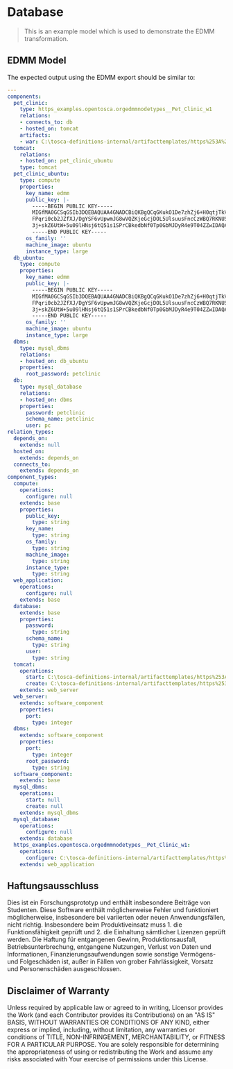 # Database

> This is an example model which is used to demonstrate the EDMM transformation.

## EDMM Model

The expected output using the EDMM export should be similar to:

```yml
---
components:
  pet_clinic:
    type: https_examples.opentosca.orgedmmnodetypes__Pet_Clinic_w1
    relations:
    - connects_to: db
    - hosted_on: tomcat
    artifacts:
    - war: C:\tosca-definitions-internal/artifacttemplates/https%253A%252F%252Fexamples.opentosca.org%252Fedmm%252Fnodetypeimplementations/Pet-Clinic-DA_w1-wip1/files/petclinic.war
  tomcat:
    relations:
    - hosted_on: pet_clinic_ubuntu
    type: tomcat
  pet_clinic_ubuntu:
    type: compute
    properties:
      key_name: edmm
      public_key: |-
        -----BEGIN PUBLIC KEY-----
        MIGfMA0GCSqGSIb3DQEBAQUAA4GNADCBiQKBgQCqGKukO1De7zhZj6+H0qtjTkVxwTCpvKe4eCZ0
        FPqri0cb2JZfXJ/DgYSF6vUpwmJG8wVQZKjeGcjDOL5UlsuusFncCzWBQ7RKNUSesmQRMSGkVb1/
        3j+skZ6UtW+5u09lHNsj6tQ51s1SPrCBkedbNf0Tp0GbMJDyR4e9T04ZZwIDAQAB
        -----END PUBLIC KEY-----
      os_family: ''
      machine_image: ubuntu
      instance_type: large
  db_ubuntu:
    type: compute
    properties:
      key_name: edmm
      public_key: |-
        -----BEGIN PUBLIC KEY-----
        MIGfMA0GCSqGSIb3DQEBAQUAA4GNADCBiQKBgQCqGKukO1De7zhZj6+H0qtjTkVxwTCpvKe4eCZ0
        FPqri0cb2JZfXJ/DgYSF6vUpwmJG8wVQZKjeGcjDOL5UlsuusFncCzWBQ7RKNUSesmQRMSGkVb1/
        3j+skZ6UtW+5u09lHNsj6tQ51s1SPrCBkedbNf0Tp0GbMJDyR4e9T04ZZwIDAQAB
        -----END PUBLIC KEY-----
      os_family: ''
      machine_image: ubuntu
      instance_type: large
  dbms:
    type: mysql_dbms
    relations:
    - hosted_on: db_ubuntu
    properties:
      root_password: petclinic
  db:
    type: mysql_database
    relations:
    - hosted_on: dbms
    properties:
      password: petclinic
      schema_name: petclinic
      user: pc
relation_types:
  depends_on:
    extends: null
  hosted_on:
    extends: depends_on
  connects_to:
    extends: depends_on
component_types:
  compute:
    operations:
      configure: null
    extends: base
    properties:
      public_key:
        type: string
      key_name:
        type: string
      os_family:
        type: string
      machine_image:
        type: string
      instance_type:
        type: string
  web_application:
    operations:
      configure: null
    extends: base
  database:
    extends: base
    properties:
      password:
        type: string
      schema_name:
        type: string
      user:
        type: string
  tomcat:
    operations:
      start: C:\tosca-definitions-internal/artifacttemplates/https%253A%252F%252Fexamples.opentosca.org%252Fedmm%252Fnodetypeimplementations/Tomcat-Create-IA_w1/files/create.sh
      create: C:\tosca-definitions-internal/artifacttemplates/https%253A%252F%252Fexamples.opentosca.org%252Fedmm%252Fnodetypeimplementations/Tomcat-Create-IA_w1/files/create.sh
    extends: web_server
  web_server:
    extends: software_component
    properties:
      port:
        type: integer
  dbms:
    extends: software_component
    properties:
      port:
        type: integer
      root_password:
        type: string
  software_component:
    extends: base
  mysql_dbms:
    operations:
      start: null
      create: null
    extends: mysql_dbms
  mysql_database:
    operations:
      configure: null
    extends: database
  https_examples.opentosca.orgedmmnodetypes__Pet_Clinic_w1:
    operations:
      configure: C:\tosca-definitions-internal/artifacttemplates/https%253A%252F%252Fexamples.opentosca.org%252Fedmm%252Fnodetypeimplementations/Pet-Clinic-Configure-IA_w1/files/configure.sh
    extends: web_application
```

## Haftungsausschluss

Dies ist ein Forschungsprototyp und enthält insbesondere Beiträge von Studenten.
Diese Software enthält möglicherweise Fehler und funktioniert möglicherweise, insbesondere bei variierten oder neuen Anwendungsfällen, nicht richtig.
Insbesondere beim Produktiveinsatz muss 1. die Funktionsfähigkeit geprüft und 2. die Einhaltung sämtlicher Lizenzen geprüft werden.
Die Haftung für entgangenen Gewinn, Produktionsausfall, Betriebsunterbrechung, entgangene Nutzungen, Verlust von Daten und Informationen, Finanzierungsaufwendungen sowie sonstige Vermögens- und Folgeschäden ist, außer in Fällen von grober Fahrlässigkeit, Vorsatz und Personenschäden ausgeschlossen.

## Disclaimer of Warranty

Unless required by applicable law or agreed to in writing, Licensor provides the Work (and each Contributor
provides its Contributions) on an "AS IS" BASIS, WITHOUT WARRANTIES OR CONDITIONS OF ANY KIND, either express
or implied, including, without limitation, any warranties or conditions of TITLE, NON-INFRINGEMENT,
MERCHANTABILITY, or FITNESS FOR A PARTICULAR PURPOSE. You are solely responsible for determining the
appropriateness of using or redistributing the Work and assume any risks associated with Your exercise of
permissions under this License.
